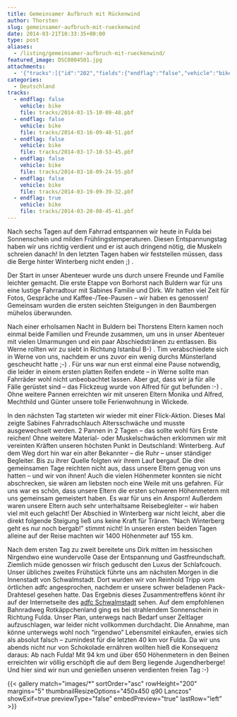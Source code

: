```yaml
---
title: Gemeinsamer Aufbruch mit Rückenwind
author: Thorsten
slug: gemeinsamer-aufbruch-mit-rueckenwind
date: 2014-03-21T10:33:35+00:00
type: post
aliases:
  - /listing/gemeinsamer-aufbruch-mit-rueckenwind/
featured_image: DSC0804501.jpg
attachments:
  - '{"tracks":[{"id":"202","fields":{"endflag":"false","vehicle":"bike"}},{"id":"203","fields":{"endflag":"false","vehicle":"bike"}},{"id":"204","fields":{"endflag":"false","vehicle":"bike"}},{"id":"205","fields":{"endflag":"false","vehicle":"bike"}},{"id":"206","fields":{"endflag":"false","vehicle":"bike"}},{"id":"207","fields":{"endflag":"true","vehicle":"bike"}}]}'
categories:
  - Deutschland
tracks:
  - endflag: false
    vehicle: bike
    file: tracks/2014-03-15-10-09-48.pbf
  - endflag: false
    vehicle: bike
    file: tracks/2014-03-16-09-48-51.pbf
  - endflag: false
    vehicle: bike
    file: tracks/2014-03-17-10-53-45.pbf
  - endflag: false
    vehicle: bike
    file: tracks/2014-03-18-09-24-55.pbf
  - endflag: false
    vehicle: bike
    file: tracks/2014-03-19-09-39-32.pbf
  - endflag: true
    vehicle: bike
    file: tracks/2014-03-20-08-45-41.pbf
---
```

Nach sechs Tagen auf dem Fahrrad entspannen wir heute in Fulda bei Sonnenschein und milden Frühlingstemperaturen. Diesen Entspannungstag haben wir uns richtig verdient und er ist auch dringend nötig, die Muskeln schreien danach! In den letzten Tagen haben wir feststellen müssen, dass die Berge hinter Winterberg nicht enden ;) .

Der Start in unser Abenteuer wurde uns durch unsere Freunde und Familie leichter gemacht. Die erste Etappe von Borhorst nach Buldern war für uns eine lustige Fahrradtour mit Sabines Familie und Dirk. Wir hatten viel Zeit für Fotos, Gespräche und Kaffee-/Tee-Pausen &#8211; wir haben es genossen! Gemeinsam wurden die ersten seichten Steigungen in den Baumbergen mühelos überwunden.

Nach einer erholsamen Nacht in Buldern bei Thorstens Eltern kamen noch einmal beide Familien und Freunde zusammen, um uns in unser Abenteuer mit vielen Umarmungen und ein paar Abschiedstränen zu entlassen. Bis Werne rollten wir zu siebt in Richtung Istanbul B-) . Tim verabschiedete sich in Werne von uns, nachdem er uns zuvor ein wenig durchs Münsterland gescheucht hatte ;-) . Für uns war nun erst einmal eine Pause notwendig, die leider in einem ersten platten Reifen endete &#8211; in Werne sollte man Fahrräder wohl nicht unbeobachtet lassen. Aber gut, dass wir ja für alle Fälle gerüstet sind &#8211; das Flickzeug wurde von Alfred für gut befunden :-) . Ohne weitere Pannen erreichten wir mit unseren Eltern Monika und Alfred, Mechthild und Günter unsere tolle Ferienwohnung in Wickede.

In den nächsten Tag starteten wir wieder mit einer Flick-Aktion. Dieses Mal zeigte Sabines Fahrradschlauch Altersschwäche und musste ausgewechselt werden. 2 Pannen in 2 Tagen &#8211; das sollte wohl fürs Erste reichen! Ohne weitere Material- oder Muskelschwächen erklommen wir mit vereinten Kräften unseren höchsten Punkt in Deutschland: Winterberg. Auf dem Weg dort hin war ein alter Bekannter &#8211; die Ruhr &#8211; unser ständiger Begleiter. Bis zu ihrer Quelle folgten wir ihrem Lauf bergauf. Die drei gemeinsamen Tage reichten nicht aus, dass unsere Eltern genug von uns hatten &#8211; und wir von ihnen! Auch die vielen Höhenmeter konnten sie nicht abschrecken, sie wären am liebsten noch eine Weile mit uns gefahren. Für uns war es schön, dass unsere Eltern die ersten schweren Höhenmetern mit uns gemeinsam gemeistert haben. Es war für uns ein Ansporn! Außerdem waren unsere Eltern auch sehr unterhaltsame Reisebegleiter &#8211; wir haben viel mit euch gelacht! Der Abschied in Winterberg war nicht leicht, aber die direkt folgende Steigung ließ uns keine Kraft für Tränen. &#8220;Nach Winterberg geht es nur noch bergab!&#8221; stimmt nicht! In unseren ersten beiden Tagen alleine auf der Reise machten wir 1400 Höhenmeter auf 155 km.

Nach dem ersten Tag zu zweit bereitete uns Dirk mitten im hessischen Nirgendwo eine wundervolle Oase der Entspannung und Gastfreundschaft. Ziemlich müde genossen wir frisch geduscht den Luxus der Schlafcouch. Unser übliches zweites Frühstück führte uns am nächsten Morgen in die Innenstadt von Schwalmstadt. Dort wurden wir von Reinhold Tripp vom örtlichen adfc angesprochen, nachdem er unsere schwer beladenen Pack-Drahtesel gesehen hatte. Das Ergebnis dieses Zusammentreffens könnt ihr auf der Internetseite des <a href="http://www.adfc-schwalmstadt.de/service/radfahrerleben/296-pedal-the-planet.html" target="_blank">adfc Schwalmstadt</a> sehen. Auf dem empfohlenen Bahnradweg Rotkäppchenland ging es bei strahlendem Sonnenschein in Richtung Fulda. Unser Plan, unterwegs nach Bedarf unser Zeltlager aufzuschlagen, war leider nicht vollkommen durchdacht. Die Annahme, man könne unterwegs wohl noch &#8220;irgendwo&#8221; Lebensmitel einkaufen, erwies sich als absolut falsch &#8211; zumindest für die letzten 40 km vor Fulda. Da wir uns abends nicht nur von Schokolade ernähren wollten hieß die Konsequenz daraus: Ab nach Fulda! Mit 94 km und über 650 Höhenmetern in den Beinen erreichten wir völlig erschöpft die auf dem Berg liegende Jugendherberge! Und hier sind wir nun und genießen unseren verdienten freien Tag :-)

{{< gallery match="images/*" sortOrder="asc" rowHeight="200" margins="5" thumbnailResizeOptions="450x450 q90 Lanczos" showExif=true previewType="false" embedPreview="true" lastRow="left" >}}